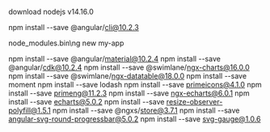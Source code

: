download nodejs v14.16.0

npm install --save @angular/cli@10.2.3

node_modules\.bin\ng new my-app

npm install --save @angular/material@10.2.4
npm install --save @angular/cdk@10.2.4
npm install --save @swimlane/ngx-charts@16.0.0
npm install --save @swimlane/ngx-datatable@18.0.0
npm install --save moment
npm install --save lodash
npm install --save primeicons@4.1.0
npm install --save primeng@11.2.3
npm install --save ngx-echarts@6.0.1
npm install --save echarts@5.0.2
npm install --save resize-observer-polyfill@1.5.1
npm install --save @ngxs/store@3.7.1
npm install --save angular-svg-round-progressbar@5.0.2
npm install --save svg-gauge@1.0.6



